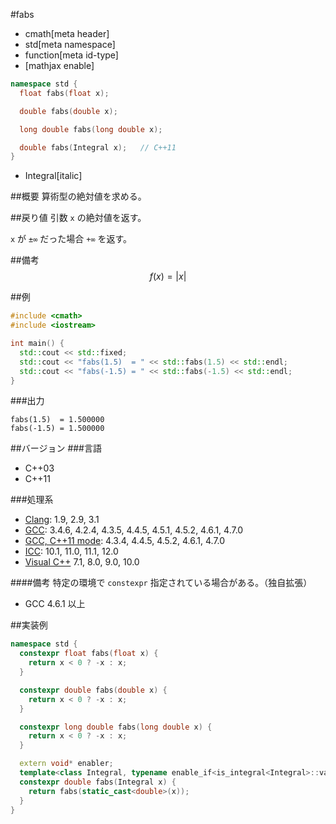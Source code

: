 #fabs
* cmath[meta header]
* std[meta namespace]
* function[meta id-type]
* [mathjax enable]

```cpp
namespace std {
  float fabs(float x);

  double fabs(double x);

  long double fabs(long double x);

  double fabs(Integral x);   // C++11
}
```
* Integral[italic]

##概要
算術型の絶対値を求める。


##戻り値
引数 `x` の絶対値を返す。

`x` が `±∞` だった場合 `+∞` を返す。


##備考
$$ f(x) = | x | $$


##例
```cpp
#include <cmath>
#include <iostream>

int main() {
  std::cout << std::fixed;
  std::cout << "fabs(1.5)  = " << std::fabs(1.5) << std::endl;
  std::cout << "fabs(-1.5) = " << std::fabs(-1.5) << std::endl;
}
```

###出力
```
fabs(1.5)  = 1.500000
fabs(-1.5) = 1.500000
```

##バージョン
###言語
- C++03
- C++11

###処理系
- [Clang](/implementation.md#clang): 1.9, 2.9, 3.1
- [GCC](/implementation.md#gcc): 3.4.6, 4.2.4, 4.3.5, 4.4.5, 4.5.1, 4.5.2, 4.6.1, 4.7.0
- [GCC, C++11 mode](/implementation.md#gcc): 4.3.4, 4.4.5, 4.5.2, 4.6.1, 4.7.0
- [ICC](/implementation.md#icc): 10.1, 11.0, 11.1, 12.0
- [Visual C++](/implementation.md#visual_cpp) 7.1, 8.0, 9.0, 10.0

####備考
特定の環境で `constexpr` 指定されている場合がある。（独自拡張）

- GCC 4.6.1 以上


##実装例
```cpp
namespace std {
  constexpr float fabs(float x) {
    return x < 0 ? -x : x;
  }

  constexpr double fabs(double x) {
    return x < 0 ? -x : x;
  }

  constexpr long double fabs(long double x) {
    return x < 0 ? -x : x;
  }

  extern void* enabler;
  template<class Integral, typename enable_if<is_integral<Integral>::value>::type*& = enabler>
  constexpr double fabs(Integral x) {
    return fabs(static_cast<double>(x));
  }
}
```
